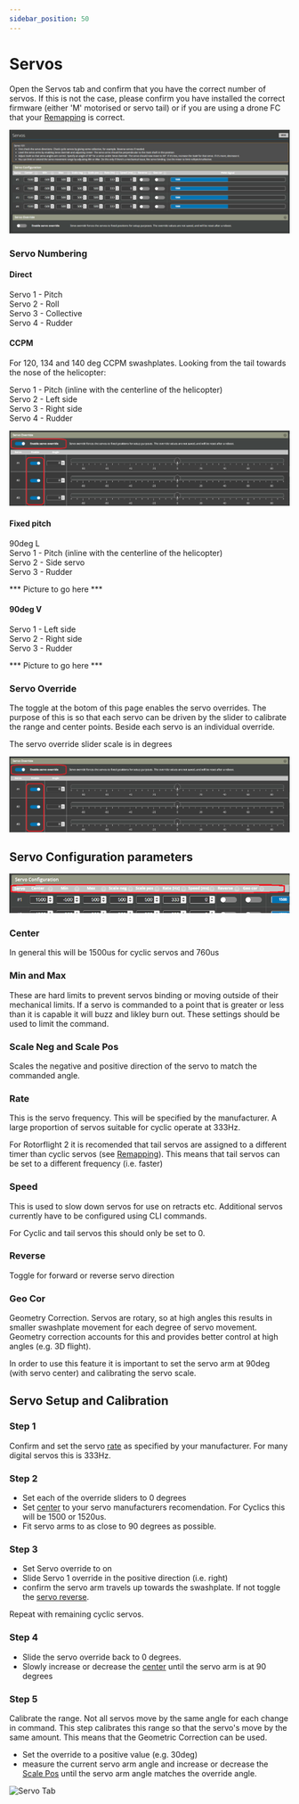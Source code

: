 ```yaml
---
sidebar_position: 50
---
```


# Servos
Open the Servos tab and confirm that you have the correct number of servos. If this is not the case, please confirm you have installed the correct firmware (either 'M' motorised or servo tail) or if you are using a drone FC that your [Remapping](Remapping.md)  is correct.

![Servo Tab](./img/servo_1.png)

### Servo Numbering
#### Direct  
Servo 1 - Pitch  
Servo 2 - Roll  
Servo 3 - Collective  
Servo 4 - Rudder  

#### CCPM  
For 120, 134 and 140 deg CCPM swashplates. 
Looking from the tail towards the nose of the helicopter:

Servo 1 - Pitch (inline with the centerline of the helicopter)    
Servo 2 - Left side  
Servo 3 - Right side  
Servo 4 - Rudder  

![Servo Tab](./img/servo_2.png)

#### Fixed pitch  
90deg L  
Servo 1 - Pitch (inline with the centerline of the helicopter)    
Servo 2 - Side servo  
Servo 3 - Rudder  

*** Picture to go here ***

#### 90deg V   
Servo 1 - Left side    
Servo 2 - Right side  
Servo 3 - Rudder  

*** Picture to go here ***

### Servo Override
The toggle at the botom of this page enables the servo overrides. The purpose of this is so that each servo can be driven by the slider to calibrate the range and center points. Beside each servo is an individual override.

The servo override slider scale is in degrees

![Servo Tab](./img/servo_3.png)

## Servo Configuration parameters 
![Servo Tab](./img/servo_4.png)

### Center
In general this will be 1500us for cyclic servos and 760us

### Min and Max
These are hard limits to prevent servos binding or moving outside of their mechanical limits. If a servo is commanded to a point that is greater or less than it is capable it will buzz and likley burn out. These settings should be used to limit the command.

### Scale Neg and Scale Pos
Scales the negative and positive direction of the servo to match the commanded angle.

### Rate 
This is the servo frequency. This will be specified by the manufacturer. A large proportion of servos suitable for cyclic operate at 333Hz.  

For Rotorflight 2 it is recomended that tail servos are assigned to a different timer than cyclic servos (see [Remapping](Remapping.md)). This means that tail servos can be set to a different frequency (i.e. faster)  

### Speed
This is used to slow down servos for use on retracts etc. Additional servos currently have to be configured using CLI commands. 

For Cyclic and tail servos this should only be set to 0. 

### Reverse
Toggle for forward or reverse servo direction

### Geo Cor
Geometry Correction. Servos are rotary, so at high angles this results in smaller swashplate movement for each degree of servo movement. Geometry correction accounts for this and provides better control at high angles (e.g. 3D flight).

In order to use this feature it is important to set the servo arm at 90deg (with servo center) and calibrating the servo scale. 

## Servo Setup and Calibration
### Step 1
Confirm and set the servo [rate](#rate) as specified by your manufacturer. For many digital servos this is 333Hz.

### Step 2
* Set each of the override sliders to 0 degrees
* Set [center](#center) to your servo manufacturers recomendation. For Cyclics this will be 1500 or 1520us. 
* Fit servo arms to as close to 90 degrees as possible.

### Step 3
* Set Servo override to on
* Slide Servo 1 override in the positive direction (i.e. right)
* confirm the servo arm travels up towards the swashplate. If not toggle the [servo reverse](#reverse).

Repeat with remaining cyclic servos.

### Step 4
* Slide the servo override back to 0 degrees. 
* Slowly increase or decrease the [center](#center) until the servo arm is at 90 degrees

### Step 5
Calibrate the range. Not all servos move by the same angle for each change in command. This step calibrates this range so that the servo's move by the same amount. This means that the Geometric Correction can be used.
* Set the override to a positive value (e.g. 30deg)
* measure the current servo arm angle and increase or decrease the [Scale Pos](#scale-neg-and-scale-pos) until the servo arm angle matches the override angle.

![Servo Tab](./img/servo_5.png)




